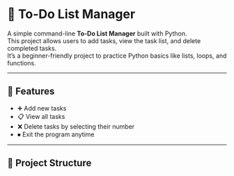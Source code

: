# 📝 To-Do List Manager

A simple command-line **To-Do List Manager** built with Python.  
This project allows users to add tasks, view the task list, and delete completed tasks.  
It’s a beginner-friendly project to practice Python basics like lists, loops, and functions.

---

## 🚀 Features
- ➕ Add new tasks  
- 📋 View all tasks  
- ❌ Delete tasks by selecting their number  
- ⏹ Exit the program anytime  

---

## 📂 Project Structure


